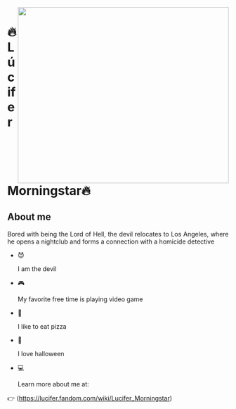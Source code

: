 

<!--
### Hi there 👋
**guilhermemorningstar/guilhermemorningstar** is a ✨ _special_ ✨ repository because its `README.md` (this file) appears on your GitHub profile.

Here are some ideas to get you started:

- 🔭 I’m currently working on ...
- 🌱 I’m currently learning ...
- 👯 I’m looking to collaborate on ...
- 🤔 I’m looking for help with ...
- 💬 Ask me about ...
- 📫 How to reach me: ...
- 😄 Pronouns: ...
- ⚡ Fun fact: ...
-->
<img width="480px" height="400px" align="right" src="https://www.minhaserie.com.br/uploads/editor_pictures/000/061/936/content_pic.jpg"/>

# 🔥Lúcifer Morningstar🔥

## About me

<p align="justify">
Bored with being the Lord of Hell, the devil relocates to Los Angeles, where he opens a nightclub and forms a connection with a homicide detective 
</p>

- :smiling_imp: <p>I am the devil</p>

- :video_game: <p>My favorite free time is playing video game</p>

- :pizza: <p>I like to eat pizza</p>

- :jack_o_lantern: <p>I love halloween</p>

- 💻 <p>Learn more about me at:</p> 

:point_right: (https://lucifer.fandom.com/wiki/Lucifer_Morningstar)

